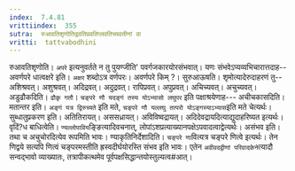```yaml
---
index:  7.4.81
vrittiindex:  355
sutra:  रुआवतिशृणोतिद्रवतिप्रवतिप्लवतिच्यवतीनां वा
vritti:  tattvabodhini 
---
```


रुआवतिशृणोति। `अपरे` इत्यनुवर्तते न तु पुयण्जीति' पवर्गजकारयोरसंभवात्। यणः संभवेऽप्यव्यभिचारात्तदाह-- अवर्णपरे धात्वक्षरे इति। `अक्षर` शब्दोऽत्र वर्णपरः। अवर्णपरे किम् ?। सुरुआऊषति। शृमोत्यादेरुदाहरणं तु-- अशिश्रवत्। अशुश्रवत्। अदिद्रवत्। अदुद्रवत्। रापिप्रवत्। अपुप्रवत्। अचिच्यवत्। अचुच्यवत्। अडुढौकदिति। `ढौकृ गतौ`। `चङ्परे णौ यदङ्गं तस्य योऽभ्यासो लघुपर` इति पक्षाश्रयेणाह--- अचीचकासदिति। मतान्तर इति। `अङ्गं यत्र द्विरुच्यते` इति मते, `चङ्परे णौ यल्लघु तत्परो योऽङ्गस्याऽभ्यास`इति मते चेत्यर्थः। सुब्धातुप्रकरण इति। अतितिरायत्। अससध्रायत्। अविविष्वद्रायत्। अदिदेवद्रायदित्याद्युदाहरिष्यत इत्यर्थः। वृदिं?ध बाधित्वेति। `ण्यल्लोपाविय`ङ्ङित्यादिवचनात्, लोपांऽशप्रत्याख्यानपक्षेऽपवादत्वाद्वेत्यर्थः। असंभव इति। तथा च अचुचोरदित्येव रूपमिति भावः। ण्याकृतिनिर्देशादिति। `चङ्परे णा`वित्यत्र चङ्परे णित्वे इत्यर्थः। तेन णिद्वये सत्यपि णित्वं चङ्परमस्तीति ह्रस्वदीर्घयोरस्ति संभव इति भावः। एतेन `अवीवदद्वीणां परिवादकेने`त्यादौ सन्वद्भावो व्याख्यातः, तत्रापीकत्थमेव पूर्वपक्षसिद्धान्तयोस्तुल्यत्व#आत्।

